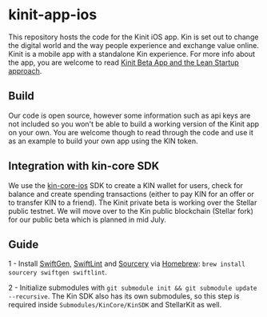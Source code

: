 # kinit-app-ios
This repository hosts the code for the Kinit iOS app.
Kin is set out to change the digital world and the way people experience and exchange value online. 
Kinit is a mobile app with a standalone Kin experience. For more info about the app, you are welcome to read 
[Kinit Beta App and the Lean Startup approach](https://medium.com/inside-kin/kinit-beta-app-and-the-lean-startup-approach-71bc81937f5).


## Build
Our code is open source, however some information such as api keys are not included so you won't be able to build a working version of the Kinit app on your own.
You are welcome though to read through the code and use it as an example to build your own app using the KIN token.

## Integration with kin-core SDK
We use the [kin-core-ios](https://github.com/kinecosystem/kin-core-ios) SDK to create a KIN wallet for users, 
check for balance and create spending transactions (either to pay KIN for an offer or to transfer KIN to a friend).
The Kinit private beta is working over the Stellar public testnet. We will move over to the Kin public blockchain 
(Stellar fork) for our public beta which is planned in mid July.

## Guide
1 - Install [SwiftGen](https://github.com/SwiftGen/SwiftGen), [SwiftLint](https://github.com/Realm/SwiftLint) and [Sourcery](https://github.com/krzysztofzablocki/Sourcery) via [Homebrew](https://brew.sh):
`brew install sourcery swiftgen swiftlint`.

2 - Initialize submodules with `git submodule init && git submodule update --recursive`. The Kin SDK also has its own submodules, so this step is required inside `Submodules/KinCore/KinSDK` and StellarKit as well.
